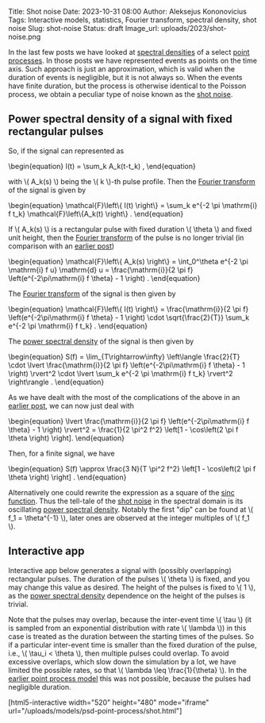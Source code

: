Title: Shot noise
Date: 2023-10-31 08:00
Author: Aleksejus Kononovicius
Tags: Interactive models, statistics, Fourier transform, spectral density, shot noise
Slug: shot-noise
Status: draft
Image_url: uploads/2023/shot-noise.png

In the last few posts we have looked at [spectral
densities](/tag/spectral-density/) of a select [point
processes](/tag/point-process/). In those posts we have represented events
as points on the time axis. Such approach is just an approximation, which is
valid when the duration of events is negligible, but it is not always so.
When the events have finite duration, but the process is otherwise identical
to the Poisson process, we obtain a peculiar type of noise known as the
[shot noise](/tag/shot-noise/).
<!--more-->

## Power spectral density of a signal with fixed rectangular pulses

So, if the signal can represented as

\begin{equation}
    I(t) = \sum\_k A\_k(t-t\_k) ,
\end{equation}

with \\\( A\_k(s) \\\) being the \\\( k \\\)-th pulse profile. Then the
[Fourier transform](/tag/fourier-transform/) of the signal is given by

\begin{equation}
    \mathcal{F}\left\\{ I(t) \right\\} =
        \sum\_k e^{-2 \pi \mathrm{i} f t\_k} \mathcal{F}\left\\{A\_k(t) \right\\} .
\end{equation}

If \\\( A\_k(s) \\\) is a rectangular pulse with fixed duration \\\( \theta
\\\) and fixed unit height, then the [Fourier
transform](/tag/fourier-transform/) of the pulse is no longer trivial (in
comparison with an [earlier
post]({filename}/articles/2023/poisson-process-psd.md))

\begin{equation}
    \mathcal{F}\left\\{ A\_k(s) \right\\} =
        \int\_0^\theta e^{-2 \pi \mathrm{i} f u} \mathrm{d} u =
        \frac{\mathrm{i}}{2 \pi f} \left(e^{-2\pi\mathrm{i} f \theta} - 1 \right) .
\end{equation}

The [Fourier transform](/tag/fourier-transform/) of the signal is then given
by

\begin{equation}
    \mathcal{F}\left\\{ I(t) \right\\} =
        \frac{\mathrm{i}}{2 \pi f} \left(e^{-2\pi\mathrm{i} f \theta} - 1 \right)
        \cdot
        \sqrt{\frac{2}{T}}
        \sum\_k e^{-2 \pi \mathrm{i} f t\_k} .
\end{equation}

The [power spectral density](/tag/spectral-density/) of the signal is then
given by

\begin{equation}
    S(f) = \lim\_{T\rightarrow\infty} \left\langle
            \frac{2}{T} \cdot \lvert
                \frac{\mathrm{i}}{2 \pi f} \left(e^{-2\pi\mathrm{i} f \theta} - 1 \right)
            \rvert^2 \cdot \lvert
                    \sum\_k e^{-2 \pi \mathrm{i} f t\_k}
                \rvert^2
        \right\rangle .
\end{equation}

As we have dealt with the most of the complications of the above in an
[earlier post]({filename}/articles/2023/poisson-process-psd.md), we can now
just deal with

\begin{equation}
    \lvert \frac{\mathrm{i}}{2 \pi f} \left(e^{-2\pi\mathrm{i} f \theta} - 1 \right) \rvert^2 =
        \frac{1}{2 \pi^2 f^2} \left[1 - \cos\left(2 \pi f \theta \right) \right].
\end{equation}

Then, for a finite signal, we have

\begin{equation}
    S(f) \approx \frac{3 N}{T \pi^2 f^2} \left[1 - \cos\left(2 \pi f \theta \right) \right] .
\end{equation}

Alternatively one could rewrite the expression as a square of the [sinc
function](https://en.wikipedia.org/wiki/Sinc_function). Thus the tell-tale
of the [shot noise](/tag/shot-noise/) in the spectral domain is its
oscillating [power spectral density](/tag/spectral-density/). Notably the
first "dip" can be found at \\\( f\_1 = \theta^{-1} \\\), later ones are
observed at the integer multiples of \\\( f\_1 \\\).

## Interactive app

Interactive app below generates a signal with (possibly overlapping)
rectangular pulses. The duration of the pulses \\\( \theta \\\) is fixed,
and you may change this value as desired. The height of the pulses is fixed to
\\\( 1 \\\), as the [power spectral density](/tag/spectral-density/)
dependence on the height of the pulses is trivial.

Note that the pulses may overlap, because the inter-event time \\\( \tau \\\)
(it is sampled from an exponential distribution with rate \\\( \lambda \\\))
in this case is treated as the duration between the starting times of
the pulses. So if a particular inter-event time is smaller than the fixed
duration of the pulse, i.e., \\\( \tau\_i < \theta \\\), then multiple
pulses could overlap. To avoid excessive overlaps, which slow down the
simulation by a lot, we have limited the possible rates, so that
\\\( \lambda \leq \frac{1}{\theta} \\\). In the [earlier point process
model]({filename}/articles/2023/poisson-process-psd.md) this was not
possible, because the pulses had negligible duration.

[html5-interactive width="520" height="480" mode="iframe"
url="/uploads/models/psd-point-process/shot.html"]
